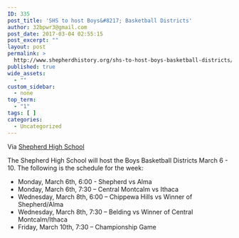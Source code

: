 ```yaml
---
ID: 335
post_title: 'SHS to host Boys&#8217; Basketball Districts'
author: 32bpwr3@gmail.com
post_date: 2017-03-04 02:55:15
post_excerpt: ""
layout: post
permalink: >
  http://www.shepherdhistory.org/shs-to-host-boys-basketball-districts/
published: true
wide_assets:
  - ""
custom_sidebar:
  - none
top_term:
  - "1"
tags: [ ]
categories:
  - Uncategorized
---
```

Via [Shepherd High School](https://www.facebook.com/shepherdmihs/?hc_ref=PAGES_TIMELINE&amp;fref=nf)

The Shepherd High School will host the Boys Basketball Districts March 6 - 10. The following is the schedule for the week:

- Monday, March 6th, 6:00 - Shepherd vs Alma
- Monday, March 6th, 7:30 – Central Montcalm vs Ithaca
- Wednesday, March 8th, 6:00 – Chippewa Hills vs Winner of Shepherd/Alma
- Wednesday, March 8th, 7:30 – Belding vs Winner of Central Montcalm/Ithaca
- Friday, March 10th, 7:30 – Championship Game